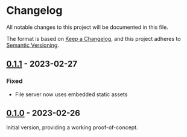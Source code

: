 # Changelog

All notable changes to this project will be documented in this file.

The format is based on [Keep a Changelog](https://keepachangelog.com/en/1.0.0/),
and this project adheres to [Semantic Versioning](https://semver.org/spec/v2.0.0.html).

## [0.1.1] - 2023-02-27

### Fixed

 - File server now uses embedded static assets

## [0.1.0] - 2023-02-26

Initial version, providing a working proof-of-concept.

[0.1.1]: https://github.com/cluttrdev/showdown/compare/v0.1.1...v0.1.0
[0.1.0]: https://github.com/cluttrdev/showdown/releases/tag/v0.1.0


